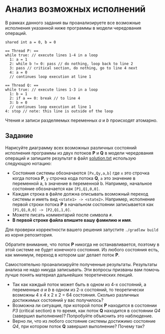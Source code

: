 # Анализ возможных исполнений

В рамках данного задания вы проанализируете все возможные исполнения указанной ниже программы 
в модели чередования операций.

```
shared int a = 0, b = 0

== Thread P: ==
while true: // execute lines 1-4 in a loop
  1: a = 1
  2: while b != 0: pass // do nothing, loop back to line 2
  3: pass // critical section, do nothing, go to line 4 next
  4: a = 0
  // continues loop execution at line 1  

== Thread Q: ==
while true: // execute lines 1-3 in a loop
  1: b = 1
  2: if a == 0: break // to line 4
  3: b = 0
  // continues loop execution at line 1
4: stop // note: this line is outside of the loop
```

Чтения и записи разделяемых переменных *a* и *b* происходят атомарно.

## Задание

Нарисуйте диаграмму всех возможных различных состояний исполнения программы из двух потоков **P** и **Q** в модели 
чередования операций и запишите результат в файл [solution.txt](solution.txt) использую следующую нотацию:
 * Состояния системы обозначаются `[Px,Qy,a,b]` где `x` это строчка когда потока **P**, `y` строчка кода потока **Q**,
   `a` это значение в переменной a, `b` значение в переменной b. Например, начальное состояние обозначается как
   `[P1,Q1,0,0]`. 
 * Каждая строка в файле должна описывать возможный переход системы и иметь вид `<state1> -> <state2>`. Например, 
   исполнение первой строки потока **P** в начальном состоянии записывается как `[P1,Q1,0,0] -> [P2,Q1,1,0]`.
 * Можете писать комментарий после символа `#`.     
 * **В первой строке файла впишите вашу фамилию и имя**.
 
Для проверки корректности вашего решения запустите `./gradlew build` из корня репозитория. 

Обратите внимание, что поток **P** никогда не останавливается, поэтому в этой системе не будет конечного
состояния. Из любого состояния есть, как минимум, переход в котором шаг делает поток **P**. 

Самостоятельно проанализируйте полученные результаты. Результаты анализа не надо никуда записывать. 
Эти вопросы призваны вам помочь лучше понять материал дальнейших теоретических лекций. 

* Так как каждый поток может быть в одном из 4-х состояний, а переменные *a* и *b* в одном из 2-х состояний, 
  то теоретически возможны 4 x 4 x 2 x 2 = 64 состояния. Сколько различных достижимых состояний у вас получилось?
* Возможна ли ситуация, при которой поток **P** находится в состоянии *P3* (critical section) в то время, как поток 
  **Q** находится в состоянии *Q4* (завершил выполнение)? Попробуйте объяснить это наблюдение.
* Верно ли, что из любого состояние системы достижимо состояние *Q4*, при котором поток **Q** завершил выполнение? 
  Почему так?